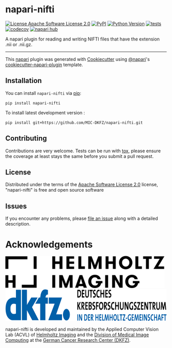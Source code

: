# napari-nifti

[![License Apache Software License 2.0](https://img.shields.io/pypi/l/napari-nifti.svg?color=green)](https://github.com/MIC-DKFZ/napari-nifti/raw/main/LICENSE)
[![PyPI](https://img.shields.io/pypi/v/napari-nifti.svg?color=green)](https://pypi.org/project/napari-nifti)
[![Python Version](https://img.shields.io/pypi/pyversions/napari-nifti.svg?color=green)](https://python.org)
[![tests](https://github.com/MIC-DKFZ/napari-nifti/workflows/tests/badge.svg)](https://github.com/MIC-DKFZ/napari-nifti/actions)
[![codecov](https://codecov.io/gh/MIC-DKFZ/napari-nifti/branch/main/graph/badge.svg)](https://codecov.io/gh/MIC-DKFZ/napari-nifti)
[![napari hub](https://img.shields.io/endpoint?url=https://api.napari-hub.org/shields/napari-nifti)](https://napari-hub.org/plugins/napari-nifti)

A napari plugin for reading and writing NIFTI files that have the extension .nii or .nii.gz.

----------------------------------

This [napari] plugin was generated with [Cookiecutter] using [@napari]'s [cookiecutter-napari-plugin] template.

<!--
Don't miss the full getting started guide to set up your new package:
https://github.com/napari/cookiecutter-napari-plugin#getting-started

and review the napari docs for plugin developers:
https://napari.org/stable/plugins/index.html
-->

## Installation

You can install `napari-nifti` via [pip]:

    pip install napari-nifti



To install latest development version :

    pip install git+https://github.com/MIC-DKFZ/napari-nifti.git


## Contributing

Contributions are very welcome. Tests can be run with [tox], please ensure
the coverage at least stays the same before you submit a pull request.

## License

Distributed under the terms of the [Apache Software License 2.0] license,
"napari-nifti" is free and open source software

## Issues

If you encounter any problems, please [file an issue] along with a detailed description.

[napari]: https://github.com/napari/napari
[Cookiecutter]: https://github.com/audreyr/cookiecutter
[@napari]: https://github.com/napari
[MIT]: http://opensource.org/licenses/MIT
[BSD-3]: http://opensource.org/licenses/BSD-3-Clause
[GNU GPL v3.0]: http://www.gnu.org/licenses/gpl-3.0.txt
[GNU LGPL v3.0]: http://www.gnu.org/licenses/lgpl-3.0.txt
[Apache Software License 2.0]: http://www.apache.org/licenses/LICENSE-2.0
[Mozilla Public License 2.0]: https://www.mozilla.org/media/MPL/2.0/index.txt
[cookiecutter-napari-plugin]: https://github.com/napari/cookiecutter-napari-plugin

[file an issue]: https://github.com/MIC-DKFZ/napari-nifti/issues

[napari]: https://github.com/napari/napari
[tox]: https://tox.readthedocs.io/en/latest/
[pip]: https://pypi.org/project/pip/
[PyPI]: https://pypi.org/

# Acknowledgements
<img src="HI_Logo.png" height="100px" />

<img src="dkfz_logo.png" height="100px" />

napari-nifti is developed and maintained by the Applied Computer Vision Lab (ACVL) of [Helmholtz Imaging](http://helmholtz-imaging.de) 
and the [Division of Medical Image Computing](https://www.dkfz.de/en/mic/index.php) at the 
[German Cancer Research Center (DKFZ)](https://www.dkfz.de/en/index.html).